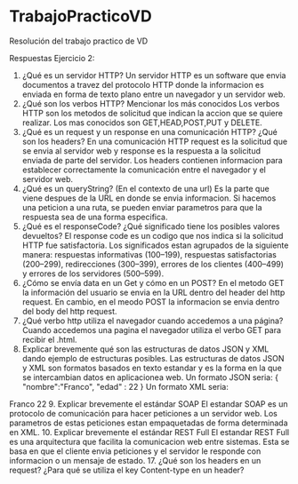 # TrabajoPracticoVD
Resolución del trabajo practico de VD

Respuestas Ejercicio 2:

1.	¿Qué es un servidor HTTP? 
Un servidor HTTP es un software que envia documentos a travez del protocolo HTTP donde la informacion es enviada en forma de texto plano entre un navegador y un servidor web.
2.	¿Qué son los verbos HTTP? Mencionar los más conocidos
Los verbos HTTP son los metodos de solicitud que indican la accion que se quiere realizar. Los mas conocidos son GET,HEAD,POST,PUT y DELETE.
3.	¿Qué es un request y un response en una comunicación HTTP? ¿Qué son los headers? 
En una comunicación HTTP request es la solicitud que se envia al servidor web y response es la respuesta a la solicitud enviada de parte del servidor. Los headers contienen informacion para establecer correctamente la comunicación entre el navegador y el servidor web.
4.	¿Qué es un queryString? (En el contexto de una url)
Es la parte que viene despues de la URL en donde se envia informacion. Si hacemos una peticion a una ruta, se pueden enviar parametros para que la respuesta sea de una forma especifica.
5.	¿Qué es el responseCode? ¿Qué significado tiene los posibles valores devueltos?
El response code es un codigo que nos indica si la solicitud HTTP fue satisfactoria. Los significados estan agrupados de la siguiente manera: respuestas informativas (100–199), respuestas satisfactorias (200–299), redirecciones (300–399), errores de los clientes (400–499) y errores de los servidores (500–599).
6.	¿Cómo se envía data en un Get y cómo en un POST?
En el metodo GET la información del usuario se envia en la URL dentro del header del http request. En cambio, en el meodo POST la informacion se envia dentro del body del http request. 
7.	¿Qué verbo http utiliza el navegador cuando accedemos a una página?
Cuando accedemos una pagina el navegador utiliza el verbo GET para recibir el .html. 
8.	Explicar brevemente qué son las estructuras de datos JSON y XML dando ejemplo de estructuras posibles.
Las estructuras de datos JSON y XML son formatos basados en texto estandar y es la forma en la que se intercambian datos en aplicacionea web. 
Un formato JSON seria:
{
"nombre":"Franco",
"edad" : 22
}
Un formato XML seria:
<usuario>
  <nombre>Franco</nombre>
  <edad>22</edad>
</usuario>
9.	Explicar brevemente el estándar SOAP
El estandar SOAP es un protocolo de comunicación para hacer peticiones a un servidor web. Los parametros de estas peticiones estan empaquetadas de forma determinada en XML.
10.	Explicar brevemente el estándar REST Full
El estandar REST Full es una arquitectura que facilita la comunicacion web entre sistemas. Esta se basa en que el cliente envia peticiones y el servidor le responde con informacion o un mensaje de estado.
17.	¿Qué son los headers en un request? ¿Para qué se utiliza el key Content-type en un header?

